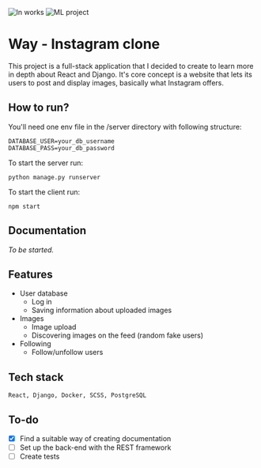

![In works](https://i.imgur.com/hRgn3WZ.png)
![ML project](https://i.imgur.com/meB7aiP.png)



# Way - Instagram clone

This project is a full-stack application that I decided to create to learn more in depth about React and Django. It's core concept is a website that lets its users to post and display images, basically what Instagram offers. 

## How to run?
You'll need one env file in the /server directory with following structure:
```
DATABASE_USER=your_db_username
DATABASE_PASS=your_db_password
```

To start the server run:
```
python manage.py runserver
```

To start the client run:
```
npm start
```

## Documentation

_To be started._



## Features

- User database
  - Log in
  - Saving information about uploaded images
- Images
  - Image upload
  - Discovering images on the feed (random fake users)
- Following
  - Follow/unfollow users



## Tech stack

```
React, Django, Docker, SCSS, PostgreSQL
```



## To-do

- [x] Find a suitable way of creating documentation
- [ ] Set up the back-end with the REST framework
- [ ] Create tests
